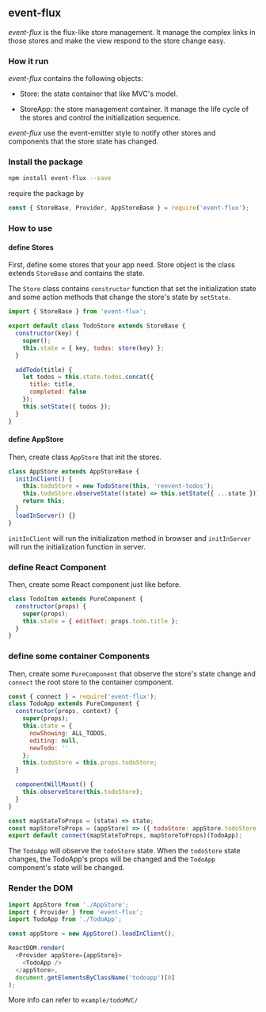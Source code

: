 ## event-flux

*event-flux* is the flux-like store management. It manage the complex links in those stores and make the view respond to the store change easy.

### How it run

*event-flux* contains the following objects:

* Store: the state container that like MVC's model.

* StoreApp: the store management container. It manage the life cycle of the stores and control the initialization sequence.

*event-flux* use the event-emitter style to notify other stores and components that the store state has changed.

### Install the package

```bash
npm install event-flux --save
```

require the package by

```js
const { StoreBase, Provider, AppStoreBase } = require('event-flux');
```

### How to use

#### define Stores

First, define some stores that your app need. Store object is the class extends `StoreBase` and contains the state.

The `Store` class contains `constructor` function that set the initialization state and some action methods that change the store's state by `setState`.

```js
import { StoreBase } from 'event-flux';

export default class TodoStore extends StoreBase {
  constructor(key) {
    super();
  	this.state = { key, todos: store(key) };
  }

  addTodo(title) {
  	let todos = this.state.todos.concat({
      title: title,
      completed: false
  	});
    this.setState({ todos });
  }
}
```

#### define AppStore

Then, create class `AppStore` that init the stores.

```js
class AppStore extends AppStoreBase {
  initInClient() {
    this.todoStore = new TodoStore(this, 'reevent-todos');
    this.todoStore.observeState((state) => this.setState({ ...state }));
    return this;
  }
  loadInServer() {}
}
```

`initInClient` will run the initialization method in browser and `initInServer` will run the initialization function in server.

### define React Component

Then, create some React component just like before.

```js
class TodoItem extends PureComponent {
  constructor(props) {
    super(props);
    this.state = { editText: props.todo.title };
  }
}
```

### define some container Components

Then, create some `PureComponent` that observe the store's state change and `connect` the root store to the container component.

```js
const { connect } = require('event-flux');
class TodoApp extends PureComponent {
  constructor(props, context) {
    super(props);
    this.state = {
      nowShowing: ALL_TODOS,
      editing: null,
      newTodo: ''
    };
    this.todoStore = this.props.todoStore;
  }

  componentWillMount() {
    this.observeStore(this.todoStore);
  }
}

const mapStateToProps = (state) => state;
const mapStoreToProps = (appStore) => ({ todoStore: appStore.todoStore });
export default connect(mapStateToProps, mapStoreToProps)(TodoApp);
```

The `TodoApp` will observe the `todoStore` state. When the `todoStore` state changes, the TodoApp's props will be changed and the `TodoApp` component's state will be changed.

### Render the DOM

```js
import AppStore from './AppStore';
import { Provider } from 'event-flux';
import TodoApp from './TodoApp';

const appStore = new AppStore().loadInClient();

ReactDOM.render(
  <Provider appStore={appStore}>
    <TodoApp />
  </appStore>,
  document.getElementsByClassName('todoapp')[0]
);
```

More info can refer to `example/todoMVC/`
